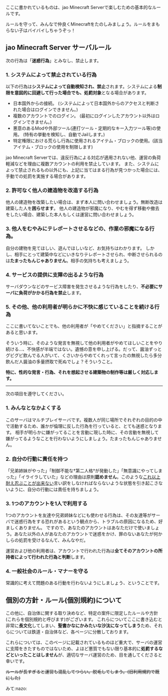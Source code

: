 ここに書かれているものは、jao Minecraft Serverで楽しむための基本的なルールです。

ルールを守って、みんなで仲良くMinecraftをたのしみましょう。ルールをまもらない子はバイバイしちゃうぞっ！

## jao Minecraft Server サーバルール

次の行為は「**迷惑行為**」とみなし、禁止します。

### 1. システムによって禁止されている行為

以下の行為は**システムによって自動検知され、禁止**されます。システムによる**制限を意図的に回避して行った場合でも、処罰対象**となる場合があります。

- 日本国外からの接続。 (システムによって日本国外からのアクセスと判断された場合はログインできません。)
- 複数のアカウントでのログイン。 (最初にログインしたアカウント以外はログインできません。)
- 悪意のあるModや外部ツール(連打ツール・定期的なキー入力ツール等)の使用。 (特有の挙動を検知し、自動でJailします。)
- 特定権限における荒らし行為に使用されるアイテム・ブロックの使用。(該当アイテム・ブロックの使用を制限します)

jao Minecraft Serverでは、違反行為による対応が適用されない他、運営の負荷軽減などを理由に複数アカウントの利用を禁止しています。
また、システムによって禁止されるもの以外にも、上記に当てはまる行為が見つかった場合には、手動での処罰を実施する場合があります。

### 2. 許可なく他人の建造物を改造する行為

他人の建造物を改築したい場合は、まず本人に問い合わせましょう。無断改造は建築した人を**困らせます**。
他人の建造物が邪魔になり、やむを得ず移動や撤去をしたい場合、建築した本人もしくは運営に問い合わせましょう。

### 3. 他人をむやみにテレポートさせるなどの、作業の邪魔になる行為。

自分の建物を見てほしい、遊んでほしいなど、お気持ちはわかります。
しかし、相手にとって建築中などにいきなりテレポートさせられ、中断させられるのは**たまったもんじゃありません**。相手の気持ちも考えましょう。

### 4. サービスの提供に支障の出るような行為

サーバダウンなどのサービス障害を発生させるような行為をしたり、**不必要にサーバに負荷がかかる行為を禁止**します。

### 5. その他、他の利用者が明らかに不快に感じていることを続ける行為

ここに書いてないことでも、他の利用者が「やめてください」と指摘することがあると思います。

そういう時に、そのような発言を無視して他の利用者がやめてほしいことをやり続ける…、不快感が半端ではない。遺憾の意を申し上げる。だって、醤油ずっとグビグビ飲んでる人がいて、くさいからやめてくれって言ったの無視したら多分飲んだ人醤油の多量摂取で死ぬでしょ？そういうこと。

**特に、性的な発言・行為、それを想起させる建築物の制作等は厳しく対応します。**

----

次の項目を遵守してください。

### 1. みんなとなかよくする

このサーバはマルチプレイサーバです。複数人が同じ場所でそれぞれの目的の中で活動するため、誰かが倫理に反した行為を行っていると、とても迷惑となります。
相手が明らかに嫌がってることを言動に現した時に、その言動を無視して嫌がってるようなことを行わないようにしましょう。たまったもんじゃありません。

### 2. 自分の行動に責任を持つ

「兄弟姉妹がやった」「制御不能な†第二人格†が発動した」「無意識にやってしまった」「イライラしていた」などの理由は原則**認めません**。このような[これ以上耐え忍ぶことが出来ない](https://thesaurus.weblio.jp/content/たまったもんじゃない)言い訳をしなければならないような状態を引き起こさないように、自分の行動には責任を持ちましょう。


### 3. 1つのアカウントを1人で利用する

1つのアカウントを友達や兄弟姉妹などにも使わせる行為は、その友達等がサーバで迷惑行為をする恐れがあるという観点から、トラブルの原因になるため、好ましくありません。
ですので、あなたのアカウントはあなただけで使いましょう。あなた以外の人があなたのアカウントで迷惑をかけ、罪のないあなたが何かしらの処罰を受けるなんて、みんなやだ。

運営および他の利用者は、アカウントで行われた行為は**全てそのアカウントの所持者によって行われた行為と判断**します。

### 4. 一般社会のルール・マナーを守る

常識的に考えて問題のある行動を行わないようにしましょう、ということです。

## 個別の方針・ルール(個別規約)について

この他に、自治体に関する取り決めなど、特定の案件に限定したルールや方針(これらを個別規約と呼びます)がございます。
これらについてここに書き込むと非常に**長文化**してしまい、**聖書かなにかみたいな沙汰になってしまう**ため、それらについては鉄道・自治体など、各ページに分散しております。

これらについては、このページに記載されているものほど重大で、サーバの運営に支障をきたすものではないため、よほど悪質でもない限り基本的に**処罰するなどといったことはしません**が、適切なサーバ運営のため、目を通してくださると幸いです。

~~ルールが長すぎると運営も混乱してつらい。脱毛してしまう。(旧利用規約で既にした)~~

みて:nazo:

<!--ChildrenList-->
